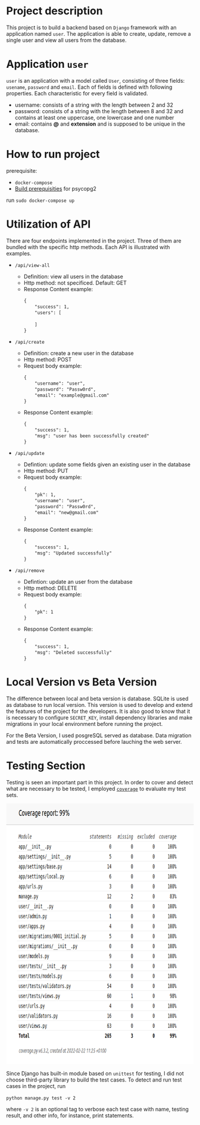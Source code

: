 # Project description

This project is to build a backend based on `Django` framework with an application named `user`. The application is able to create, update, remove a single user and view all users from the database. 

# Application `user`

`user` is an application with a model called `User`, consisting of three fields: `usename`, `password` and `email`. Each of fields is defined with following properties. Each characteristic for every field is validated.

<ul>
    <li> username: consists of a string with the length between 2 and 32 <li> password: consists of a string with the length between 8 and 32 and contains at least one uppercase, one lowercase and one number
    <li> email: contains <b>@</b> and <b>extension</b> and is supposed to be unique in the database.
</ul>

# How to run project
prerequisite: 
* `docker-compose`
* [Build prerequisities](https://www.psycopg.org/docs/install.html#install-from-source) for psycopg2

run `sudo docker-compose up`

# Utilization of API

There are four endpoints implemented in the project. Three of them are bundled with the specific http methods. Each API is illustrated with examples. 

* `/api/view-all`
    * Definition: view all users in the database
    * Http method: not specificed. Default: GET
    * Response Content example:
        ```
        {
            "success": 1,
            "users": [
  
            ]
        }
        ```
* `/api/create`
    * Definition: create a new user in the database
    * Http method: POST
    * Request body example:
        ```
        {
            "username": "user",
            "password": "Passw0rd",
            "email": "example@gmail.com"
        }
        ```
    * Response Content example:
        ```
        {
            "success": 1,
            "msg": "user has been successfully created"
        }
        ```
* `/api/update`
    * Defintion: update some fields given an existing user in the database
    * Http method: PUT
    * Request body example:
        ```
        {
            "pk": 1,
            "username": "user",
            "password": "Passw0rd",
            "email": "new@gmail.com"
        }
        ```
    * Response Content example:
        ```
        {
            "success": 1,
            "msg": "Updated successfully"
        }
        ```

* `/api/remove`
    * Defintion: update an user from the database
    * Http method: DELETE
    * Request body example:
        ```
        {
            "pk": 1
        }
        ```
    * Response Content example:
        ```
        {
            "success": 1,
            "msg": "Deleted successfully"
        }
# Local Version vs Beta Version

The difference between local and beta version is database. SQLite is used as database to run local version. This version is used to develop and extend the features of the project for the developers. It is also good to know that it is necessary to configure `SECRET_KEY`, install dependency libraries and make migrations in your local environment before running the project.

For the Beta Version, I used posgreSQL served as database. Data migration and tests are automatically proccessed before lauching the web server. 


# Testing Section

Testing is seen an important part in this project. In order to cover and detect what are necessary to be tested, I employed [`coverage`](https://coverage.readthedocs.io/en/6.3.2/) to evaluate my test sets.

<img src="./coverage-report.png" alt="Coverage report" style="height: 700px; width:800px;"/>

Since Django has built-in module based on `unittest` for testing, I did not choose third-party library to build the test cases. To detect and run test cases in the project, run

```python manage.py test -v 2```

where `-v 2` is an optional tag to verbose each test case with name, testing result, and other info, for instance, print statements. 


